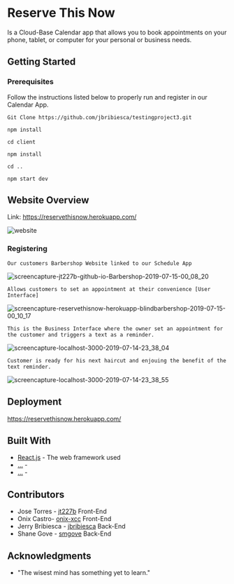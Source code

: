# Reserve This Now

Is a Cloud-Base Calendar app that allows you to book appointments on your phone, tablet, or computer for your personal or business needs.

## Getting Started


### Prerequisites

Follow the instructions listed below to properly run and register in our Calendar App.

```
Git Clone https://github.com/jbribiesca/testingproject3.git

npm install

cd client

npm install

cd ..

npm start dev
```


## Website Overview


Link: https://reservethisnow.herokuapp.com/


![website](https://user-images.githubusercontent.com/46248532/61089733-b891db80-a401-11e9-95e3-77c1527dcd25.png)



### Registering

```
Our customers Barbershop Website linked to our Schedule App
```
![screencapture-jt227b-github-io-Barbershop-2019-07-15-00_08_20](https://user-images.githubusercontent.com/46248532/61196637-a62fd000-a695-11e9-9a5d-e16c73818074.png)

```
Allows customers to set an appointment at their convenience [User Interface]
```
![screencapture-reservethisnow-herokuapp-blindbarbershop-2019-07-15-00_10_17](https://user-images.githubusercontent.com/46248532/61196641-af20a180-a695-11e9-8566-283f545c7bca.png)

```
This is the Business Interface where the owner set an appointment for the customer and triggers a text as a reminder.
```
![screencapture-localhost-3000-2019-07-14-23_38_04](https://user-images.githubusercontent.com/46248532/61196646-bb0c6380-a695-11e9-9ea8-87094aaa3ba1.png)

```
Customer is ready for his next haircut and enjouing the benefit of the text reminder.
```
![screencapture-localhost-3000-2019-07-14-23_38_55](https://user-images.githubusercontent.com/46248532/61196651-c2337180-a695-11e9-97c4-e6b29ea4ae2b.png)




## Deployment

 https://reservethisnow.herokuapp.com/



## Built With

* [React.js](https://reactjs.org/) - The web framework used
* [...](#) - 
* [...](#) - 

## Contributors




* Jose Torres -  [jt227b](https://github.com/jt227b) Front-End
* Onix Castro-  [onix-xcc](https://github.com/onix-xcc) Front-End
* Jerry Bribiesca -  [jbribiesca](https://github.com/jbribiesca) Back-End
* Shane Gove -  [smgove](https://github.com/smgove) Back-End



## Acknowledgments

* "The wisest mind has something yet to learn."

